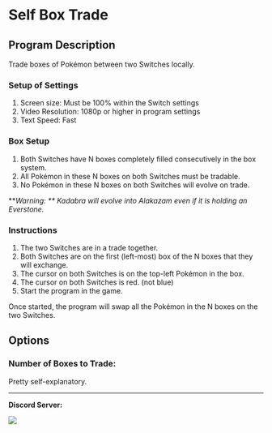# Self Box Trade

## Program Description

Trade boxes of Pokémon between two Switches locally.


### Setup of Settings

1. Screen size: Must be 100% within the Switch settings
2. Video Resolution: 1080p or higher in program settings
3. Text Speed: Fast


### Box Setup

1. Both Switches have N boxes completely filled consecutively in the box system.
2. All Pokémon in these N boxes on both Switches must be tradable.
3. No Pokémon in these N boxes on both Switches will evolve on trade.

***Warning: ** Kadabra will evolve into Alakazam even if it is holding an Everstone.*


### Instructions

1. The two Switches are in a trade together.
2. Both Switches are on the first (left-most) box of the N boxes that they will exchange.
3. The cursor on both Switches is on the top-left Pokémon in the box.
4. The cursor on both Switches is red. (not blue)
5. Start the program in the game.

Once started, the program will swap all the Pokémon in the N boxes on the two Switches.

## Options

### Number of Boxes to Trade:

Pretty self-explanatory.



<hr>

**Discord Server:** 

[<img src="https://canary.discordapp.com/api/guilds/695809740428673034/widget.png?style=banner2">](https://discord.gg/cQ4gWxN)




